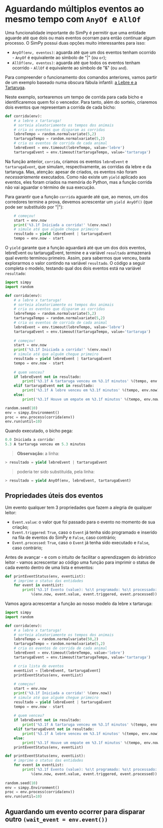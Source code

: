 # Aguardando múltiplos eventos ao mesmo tempo com `AnyOf `e `AllOf`

Uma funcionalidade importante do SimPy é permitir que uma entidade aguarde até que dois ou mais eventos ocorram para então continuar algum processo. O SimPy possui duas opções muito interessantes para isso:

* `AnyOf(env, eventos)`: aguarda até que um dos eventos tenham ocorrido - `AnyOf` é equivalente ao símbolo de "|" (ou `or`);
* `AllOf(env, eventos)`: aguarda até que todos os eventos tenham ocorrido - `AllOf` é equivalente ao símbolo de "&" (ou `and`).

Para compreender o funcionamento dos comandos anteriores, vamos partir de um exemplo baseado numa obscura fábula infantil: [a Lebre e a Tartaruga](https://en.wikipedia.org/wiki/The_Tortoise_and_the_Hare). 

Neste exemplo, sortearemos um tempo de corrida para cada bicho e identificaremos quem foi o vencedor. Para tanto, além do sorteio, criaremos dois eventos que representam a corrida de cada bicho:
```python
def corrida(env):
    # a lebre x tartaruga!
    # sorteia aleatoriamente os tempos dos animais
    # cria os eventos que disparam as corridas
    lebreTempo = random.normalvariate(5,2)
    tartarugaTempo = random.normalvariate(5,2)
    # cria os eventos de corrida de cada animal
    lebreEvent = env.timeout(lebreTempo, value='lebre')
    tartarugaEvent = env.timeout(tartarugaTempo, value='tartaruga')
```
Na função anterior, `corrida`, criamos os eventos `lebreEvent` e `tartarugaEvent`, que simulam, respectivamente, as corridas da lebre e da tartaruga. Mas, atenção: apesar de criados, os eventos não foram *necessariamente* executados. Como não existe um `yield` aplicado aos eventos, eles foram criados na memória do Python, mas a função corrida não vai aguardar o término de sua execução. 

Para garantir que a função `corrida` aguarde até que, ao menos, um dos corredores termine a prova, devemos acrescentar um `yield AnyOf()` (que pode ser substituído por "|"):
```python        
    # começou!
    start = env.now
    print('%3.1f Iniciada a corrida!' %(env.now))
    # simule até que alguém chegue primeiro
    resultado = yield lebreEvent | tartarugaEvent
    tempo = env.now - start
```
O `yield` garante que a função aguardará até que um dos dois eventos, lebreEvent ou tartarugaEvent, termine e a variável `resultado` armazenará qual evento terminou primeiro. Assim, para sabermos que venceu, basta explorarmos o valor contindo na variável `resultado`. 
O código a seguir completa o modelo, testando qual dos dois eventos está na variável `resultado`:
```python
import simpy
import random

def corrida(env):
    # a lebre x tartaruga!
    # sorteia aleatoriamente os tempos dos animais
    # cria os eventos que disparam as corridas
    lebreTempo = random.normalvariate(5,2)
    tartarugaTempo = random.normalvariate(5,2)
    # cria os eventos de corrida de cada animal
    lebreEvent = env.timeout(lebreTempo, value='lebre')
    tartarugaEvent = env.timeout(tartarugaTempo, value='tartaruga')
           
    # começou!
    start = env.now
    print('%3.1f Iniciada a corrida!' %(env.now))
    # simule até que alguém chegue primeiro
    resultado = yield lebreEvent | tartarugaEvent
    tempo = env.now - start
    
    # quem venceu?
    if lebreEvent not in resultado:
        print('%3.1f A tartaruga venceu em %3.1f minutos' %(tempo, env.now))
    elif tartarugaEvent not in resultado:
        print('%3.1f A lebre venceu em %3.1f minutos' %(tempo, env.now))
    else:
        print('%3.1f Houve um empate em %3.1f minutos' %(tempo, env.now))

random.seed(10)
env = simpy.Environment()
proc = env.process(corrida(env))
env.run(until=10)
```
Quando executado, o bicho pega:
```python
0.0 Iniciada a corrida!
5.3 A tartaruga venceu em 5.3 minutos
```
>**Observação:** a linha:
```python
> resultado = yield lebreEvent | tartarugaEvent
```
> poderia ter sido substituída, pela linha:
```python
> resultado = yield AnyOf(env, lebreEvent, tartarugaEvent)
```

## Propriedades úteis dos eventos
Um evento qualquer tem 3 propriedades que fazem a alegria de qualquer leitor:
* `Event.value`: o valor que foi passado para o evento no momento de sua criação;
* `Event.triggered`: `True`, caso o `Event` já tenha sido programado e inserido na fila de eventos do SimPy e `False`, caso contrário;
* `Event.processed`: `True`, caso o `Event` já tenha sido executado e `False`, caso contrário;

Antes de avançar - e com o intuito de facilitar o aprendizagem do *lebrístico* leitor - vamos acrescentar ao código uma função para imprimir o status de cada evento dentro de uma lista e enventos:
```python
def printEventStatus(env, eventList):
    # imprime o status das entidades
    for event in eventList:
        print('%3.1f Evento (value): %s\t programado: %s\t processado: %s'
            %(env.now, event.value, event.triggered, event.processed))   
```
Vamos agora acrescentar a função ao nosso modelo da lebre x tartaruga:
```python
import simpy
import random

def corrida(env):
    # a lebre x tartaruga!
    # sorteia aleatoriamente os tempos dos animais
    lebreTempo = random.normalvariate(50,2)
    tartarugaTempo = random.normalvariate(5,2)
    # cria os eventos de corrida de cada animal
    lebreEvent = env.timeout(lebreTempo, value='lebre')
    tartarugaEvent = env.timeout(tartarugaTempo, value='tartaruga')

    # cria lista de eventos
    eventList = [lebreEvent, tartarugaEvent]
    printEventStatus(env, eventList)
            
    # começou!
    start = env.now
    print('%3.1f Iniciada a corrida!' %(env.now))
    # simule até que alguém chegue primeiro
    resultado = yield lebreEvent | tartarugaEvent
    tempo = env.now - start
    
    # quem venceu?
    if lebreEvent not in resultado:
        print('%3.1f A tartaruga venceu em %3.1f minutos' %(tempo, env.now))
    elif tartarugaEvent not in resultado:
        print('%3.1f A lebre venceu em %3.1f minutos' %(tempo, env.now))
    else:
        print('%3.1f Houve um empate em %3.1f minutos' %(tempo, env.now))
    printEventStatus(env, eventList)

def printEventStatus(env, eventList):
    # imprime o status das entidades
    for event in eventList:
        print('%3.1f Evento (value): %s\t programado: %s\t processado: %s'
            %(env.now, event.value, event.triggered, event.processed))        
    
random.seed(10)
env = simpy.Environment()
proc = env.process(corrida(env))
env.run(until=10)
```

## Aguardando um evento ocorrer para disparar outro  `(wait_event = env.event())`

